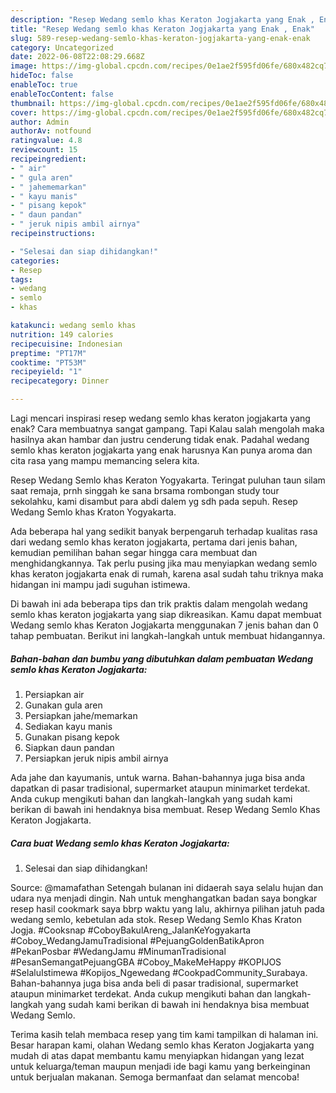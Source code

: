 ```yaml
---
description: "Resep Wedang semlo khas Keraton Jogjakarta yang Enak , Enak"
title: "Resep Wedang semlo khas Keraton Jogjakarta yang Enak , Enak"
slug: 589-resep-wedang-semlo-khas-keraton-jogjakarta-yang-enak-enak
category: Uncategorized
date: 2022-06-08T22:08:29.668Z
image: https://img-global.cpcdn.com/recipes/0e1ae2f595fd06fe/680x482cq70/wedang-semlo-khas-keraton-jogjakarta-foto-resep-utama.jpg
hideToc: false
enableToc: true
enableTocContent: false
thumbnail: https://img-global.cpcdn.com/recipes/0e1ae2f595fd06fe/680x482cq70/wedang-semlo-khas-keraton-jogjakarta-foto-resep-utama.jpg
cover: https://img-global.cpcdn.com/recipes/0e1ae2f595fd06fe/680x482cq70/wedang-semlo-khas-keraton-jogjakarta-foto-resep-utama.jpg
author: Admin
authorAv: notfound
ratingvalue: 4.8
reviewcount: 15
recipeingredient:
- " air"
- " gula aren"
- " jahememarkan"
- " kayu manis"
- " pisang kepok"
- " daun pandan"
- " jeruk nipis ambil airnya"
recipeinstructions:

- "Selesai dan siap dihidangkan!"
categories:
- Resep
tags:
- wedang
- semlo
- khas

katakunci: wedang semlo khas 
nutrition: 149 calories
recipecuisine: Indonesian
preptime: "PT17M"
cooktime: "PT53M"
recipeyield: "1"
recipecategory: Dinner

---
```



Lagi mencari inspirasi resep wedang semlo khas keraton jogjakarta yang enak? Cara membuatnya sangat gampang. Tapi Kalau salah mengolah maka hasilnya akan hambar dan justru cenderung tidak enak. Padahal wedang semlo khas keraton jogjakarta yang enak harusnya Kan punya aroma dan cita rasa yang mampu memancing selera kita.


Resep Wedang Semlo khas Keraton Yogyakarta. Teringat puluhan taun silam saat remaja, prnh singgah ke sana brsama rombongan study tour sekolahku, kami disambut para abdi dalem yg sdh pada sepuh. Resep Wedang Semlo khas Kraton Yogyakarta.

Ada beberapa hal yang sedikit banyak berpengaruh terhadap kualitas rasa dari wedang semlo khas keraton jogjakarta, pertama dari jenis bahan, kemudian pemilihan bahan segar hingga cara membuat dan menghidangkannya. Tak perlu pusing jika mau menyiapkan wedang semlo khas keraton jogjakarta enak di rumah, karena asal sudah tahu triknya maka hidangan ini mampu jadi suguhan istimewa.


Di bawah ini ada beberapa tips dan trik praktis dalam mengolah wedang semlo khas keraton jogjakarta yang siap dikreasikan. Kamu dapat membuat Wedang semlo khas Keraton Jogjakarta menggunakan 7 jenis bahan dan 0 tahap pembuatan. Berikut ini langkah-langkah untuk membuat hidangannya.

<!--inarticleads1-->

##### Bahan-bahan dan bumbu yang dibutuhkan dalam pembuatan Wedang semlo khas Keraton Jogjakarta:

1. Persiapkan  air
1. Gunakan  gula aren
1. Persiapkan  jahe/memarkan
1. Sediakan  kayu manis
1. Gunakan  pisang kepok
1. Siapkan  daun pandan
1. Persiapkan  jeruk nipis ambil airnya


Ada jahe dan kayumanis, untuk warna. Bahan-bahannya juga bisa anda dapatkan di pasar tradisional, supermarket ataupun minimarket terdekat. Anda cukup mengikuti bahan dan langkah-langkah yang sudah kami berikan di bawah ini hendaknya bisa membuat. Resep Wedang Semlo Khas Keraton Jogjakarta. 

<!--inarticleads2-->

##### Cara buat Wedang semlo khas Keraton Jogjakarta:


1. Selesai dan siap dihidangkan!

Source: @mamafathan Setengah bulanan ini didaerah saya selalu hujan dan udara nya menjadi dingin. Nah untuk menghangatkan badan saya bongkar resep hasil cookmark saya bbrp waktu yang lalu, akhirnya pilihan jatuh pada wedang semlo, kebetulan ada stok. Resep Wedang Semlo Khas Kraton Jogja. #Cooksnap #CoboyBakulAreng_JalanKeYogyakarta #Coboy_WedangJamuTradisional #PejuangGoldenBatikApron #PekanPosbar #WedangJamu #MinumanTradisional #PesanSemangatPejuangGBA #Coboy_MakeMeHappy #KOPIJOS #SelaluIstimewa #Kopijos_Ngewedang #CookpadCommunity_Surabaya. Bahan-bahannya juga bisa anda beli di pasar tradisional, supermarket ataupun minimarket terdekat. Anda cukup mengikuti bahan dan langkah-langkah yang sudah kami berikan di bawah ini hendaknya bisa membuat Wedang Semlo. 

Terima kasih telah membaca resep yang tim kami tampilkan di halaman ini. Besar harapan kami, olahan Wedang semlo khas Keraton Jogjakarta yang mudah di atas dapat membantu kamu menyiapkan hidangan yang lezat untuk keluarga/teman maupun menjadi ide bagi kamu yang berkeinginan untuk berjualan makanan. Semoga bermanfaat dan selamat mencoba!
